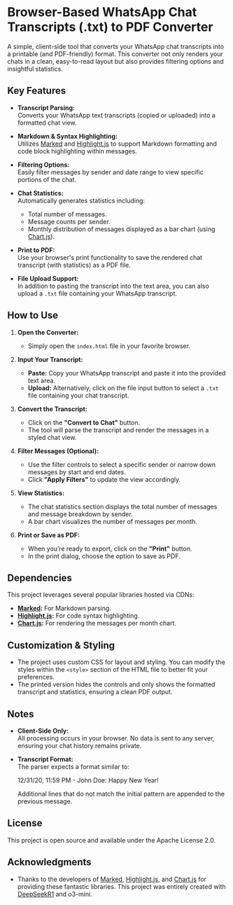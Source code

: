 # Browser-Based WhatsApp Chat Transcripts (.txt) to PDF Converter

A simple, client-side tool that converts your WhatsApp chat transcripts into a printable (and PDF-friendly) format. This converter not only renders your chats in a clean, easy-to-read layout but also provides filtering options and insightful statistics.

## Key Features

- **Transcript Parsing:**  
  Converts your WhatsApp text transcripts (copied or uploaded) into a formatted chat view.

- **Markdown & Syntax Highlighting:**  
  Utilizes [Marked](https://github.com/markedjs/marked) and [Highlight.js](https://highlightjs.org/) to support Markdown formatting and code block highlighting within messages.

- **Filtering Options:**  
  Easily filter messages by sender and date range to view specific portions of the chat.

- **Chat Statistics:**  
  Automatically generates statistics including:
  - Total number of messages.
  - Message counts per sender.
  - Monthly distribution of messages displayed as a bar chart (using [Chart.js](https://www.chartjs.org/)).

- **Print to PDF:**  
  Use your browser's print functionality to save the rendered chat transcript (with statistics) as a PDF file.

- **File Upload Support:**  
  In addition to pasting the transcript into the text area, you can also upload a `.txt` file containing your WhatsApp transcript.

## How to Use

1. **Open the Converter:**
   - Simply open the `index.html` file in your favorite browser.

2. **Input Your Transcript:**
   - **Paste:** Copy your WhatsApp transcript and paste it into the provided text area.
   - **Upload:** Alternatively, click on the file input button to select a `.txt` file containing your chat transcript.

3. **Convert the Transcript:**
   - Click on the **"Convert to Chat"** button.
   - The tool will parse the transcript and render the messages in a styled chat view.

4. **Filter Messages (Optional):**
   - Use the filter controls to select a specific sender or narrow down messages by start and end dates.
   - Click **"Apply Filters"** to update the view accordingly.

5. **View Statistics:**
   - The chat statistics section displays the total number of messages and message breakdown by sender.
   - A bar chart visualizes the number of messages per month.

6. **Print or Save as PDF:**
   - When you’re ready to export, click on the **"Print"** button.
   - In the print dialog, choose the option to save as PDF.

## Dependencies

This project leverages several popular libraries hosted via CDNs:
- **[Marked](https://cdn.jsdelivr.net/npm/marked/marked.min.js):** For Markdown parsing.
- **[Highlight.js](https://cdnjs.cloudflare.com/ajax/libs/highlight.js/11.5.0/highlight.min.js):** For code syntax highlighting.
- **[Chart.js](https://cdn.jsdelivr.net/npm/chart.js):** For rendering the messages per month chart.

## Customization & Styling

- The project uses custom CSS for layout and styling. You can modify the styles within the `<style>` section of the HTML file to better fit your preferences.
- The printed version hides the controls and only shows the formatted transcript and statistics, ensuring a clean PDF output.

## Notes

- **Client-Side Only:**  
  All processing occurs in your browser. No data is sent to any server, ensuring your chat history remains private.

- **Transcript Format:**  
  The parser expects a format similar to:

  12/31/20, 11:59 PM - John Doe: Happy New Year!

  Additional lines that do not match the initial pattern are appended to the previous message.

## License

This project is open source and available under the Apache License 2.0. 

## Acknowledgments

- Thanks to the developers of [Marked](https://github.com/markedjs/marked), [Highlight.js](https://highlightjs.org/), and [Chart.js](https://www.chartjs.org/) for providing these fantastic libraries. This project was entirely created with [DeepSeekR1](https://github.com/deepseek-ai/DeepSeek-R1) and o3-mini. 

